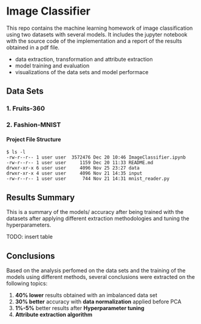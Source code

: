 # Image Classifier

This repo contains the machine learning homework of image classification using two datasets with several models.
It includes the jupyter notebook with the source code of the implementation and a report of the results obtained in a pdf file.

- data extraction, transformation and attribute extraction
- model training and evaluation
- visualizations of the data sets and model performace

## Data Sets
### 1. Fruits-360

### 2. Fashion-MNIST

#### Project File Structure
```console
$ ls -l
-rw-r--r-- 1 user user  3572476 Dec 20 10:46 ImageClassifier.ipynb
-rw-r--r-- 1 user user     1159 Dec 20 11:33 README.md
drwxr-xr-x 6 user user     4096 Nov 25 23:27 data
drwxr-xr-x 4 user user     4096 Nov 21 14:35 input
-rw-r--r-- 1 user user      744 Nov 21 14:31 mnist_reader.py
```

## Results Summary
This is a summary of the models/ accuracy after being trained with the datasets after applying different extraction methodologies and tuning the hyperparameters.

TODO: insert table

## Conclusions
Based on the analysis perfomed on the data sets and the training of the models using different methods, several conclusions were extracted on the following topics:

1. **40% lower** results obtained with an imbalanced data set
2. **30% better** accuracy with **data normalization** applied before PCA
3. **1%-5%** better results after **Hyperparameter tuning**
4. **Attribute extraction algorithm**  
